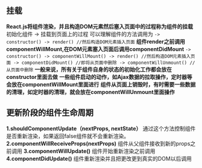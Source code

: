 ## 挂载
**React.js将组件渲染，并且构造DOM元素然后塞入页面中的过程称为组件的挂载**
初始化组件 -> 挂载到页面上的过程
可以理解组件的方法调用为
``
-> constructor()
-> render()
//然后构造DOM元素插入页面
``
**组件render之前调用componentWillMount,在DOM元素塞入页面后调用componentDidMount**
``
-> constructor()
-> componentWillMount()
-> render()
//然后构造DOM元素插入页面
-> componentDidMount()
//即将从页面中删除
-> componentWillUnmount()
//从页面中删除
``
**一般来说，所有关于组件自身的状态的初始化工作都会放在constructor里面去做**
**一些组件启动的动作，如Ajax数据的拉取操作，定时器等会放在componentWillMount里面进行**
**组件从页面上销毁时，有时需要一些数据的清理，如定时器的清理，就会放在componentWillUnmount里面操作**

## 更新阶段的组件生命周期
**1.shouldComponentUpdate（nextProps, nextState）**
通过这个方法控制组件是否重新渲染，如果返回false组件就不会重新渲染。
**2.componentWillReceiveProps(nextProps)**
组件从父组件接收到新的props之前调用
**3.componentWillUpdate()**
组件开始重新渲染之前调用
**4.componentDidUpdate()**
组件重新渲染并且把更改更到真实的DOM以后调用
